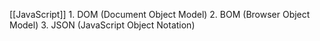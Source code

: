 [[JavaScript]]
	1. DOM (Document Object Model)
	2. BOM (Browser Object Model)
	3. JSON (JavaScript Object Notation)
